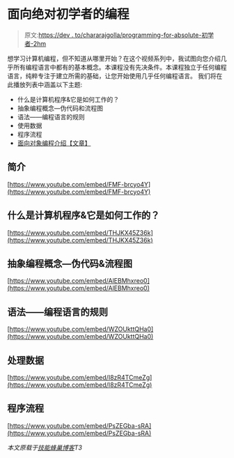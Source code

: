# 面向绝对初学者的编程

> 原文:[https://dev . to/chararajgolla/programming-for-absolute-初学者-2hm](https://dev.to/charanrajgolla/programming-for-absolute-beginners-2hm)

想学习计算机编程，但不知道从哪里开始？在这个视频系列中，我试图向您介绍几乎所有编程语言中都有的基本概念。本课程没有先决条件。本课程独立于任何编程语言，纯粹专注于建立所需的基础，让您开始使用几乎任何编程语言。
我们将在此播放列表中涵盖以下主题:

*   什么是计算机程序&它是如何工作的？
*   抽象编程概念—伪代码和流程图
*   语法——编程语言的规则
*   使用数据
*   程序流程
*   [面向对象编程介绍【文章】](https://dev.to/charanrajgolla/beginners-guide---object-oriented-programming)

## [](#introduction)简介

[https://www.youtube.com/embed/FMF-brcyo4Y](https://www.youtube.com/embed/FMF-brcyo4Y)

## [](#what-is-a-computer-program-amp-how-does-it-work)什么是计算机程序&它是如何工作的？

[https://www.youtube.com/embed/THJKX45Z36k](https://www.youtube.com/embed/THJKX45Z36k)

## [](#abstract-programming-concepts%E2%80%8A%E2%80%8Apseudo-code-amp-flowcharts)抽象编程概念—伪代码&流程图

[https://www.youtube.com/embed/AlEBMhxreo0](https://www.youtube.com/embed/AlEBMhxreo0)

## [](#syntax%E2%80%8A%E2%80%8Athe-rules-of-programming-languages)语法——编程语言的规则

[https://www.youtube.com/embed/WZOUkttQHa0](https://www.youtube.com/embed/WZOUkttQHa0)

## [](#working-with-data)处理数据

[https://www.youtube.com/embed/I8zR4TCmeZg](https://www.youtube.com/embed/I8zR4TCmeZg)

## [](#program-flow)程序流程

[https://www.youtube.com/embed/PsZEGba-sRA](https://www.youtube.com/embed/PsZEGba-sRA)

*本文原载于[技能蜂巢博客](https://medium.com/skillhive)T3*